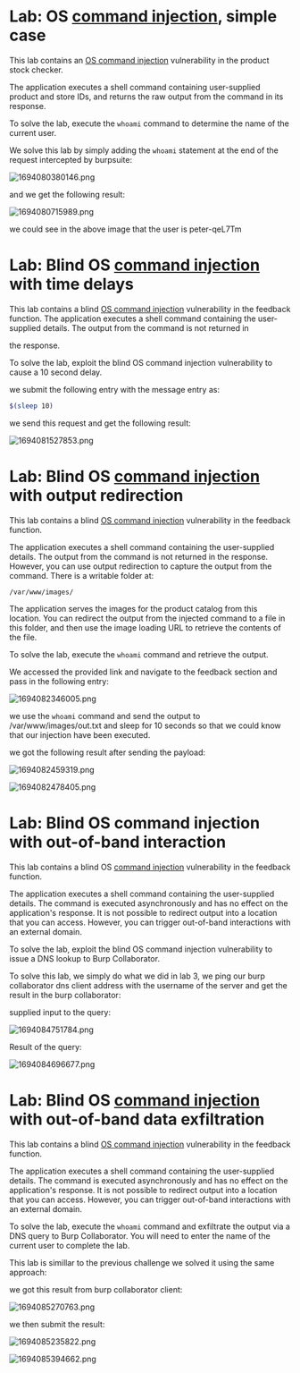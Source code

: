 # Lab: OS [command injection](https://portswigger.net/web-security/os-command-injection), simple case



This lab contains an [OS command injection](https://portswigger.net/web-security/os-command-injection) vulnerability in the product stock checker.

The application executes a shell command containing user-supplied product and store IDs, and returns the raw output from the command in its response.

To solve the lab, execute the `whoami` command to determine the name of the current user.

We solve this lab by simply adding the `whoami` statement at the end of the request intercepted by burpsuite:

 ![1694080380146.png](./1694080380146.png)



and we get the following result:

 ![1694080715989.png](./1694080715989.png)

we could see in the above image that the user is peter-qeL7Tm



# Lab: Blind OS [command injection](https://portswigger.net/web-security/os-command-injection) with time delays



This lab contains a blind [OS command injection](https://portswigger.net/web-security/os-command-injection) vulnerability in the feedback function. The application executes a shell command containing the user-supplied details. The output from the command is not returned in

the response.

To solve the lab, exploit the blind OS command injection vulnerability to cause a 10 second delay.

we submit the following entry with the message entry as:

```bash
$(sleep 10)
```

we send this request and get the following result:

 ![1694081527853.png](./1694081527853.png)




# Lab: Blind OS [command injection](https://portswigger.net/web-security/os-command-injection) with output redirection



This lab contains a blind [OS command injection](https://portswigger.net/web-security/os-command-injection) vulnerability in the feedback function.

The application executes a shell command containing the user-supplied details. The output from the command is not returned in the response. However, you can use output redirection to capture the output from the command. There is a writable folder at:

`/var/www/images/`

The application serves the images for the product catalog from this location. You can redirect the output from the injected command to a file in this folder, and then use the image loading URL to retrieve the contents of the file.

To solve the lab, execute the `whoami` command and retrieve the output.

We accessed the provided link and navigate to the feedback section and pass in the following entry:

 ![1694082346005.png](./1694082346005.png)

we use the `whoami`  command and send the output to /var/www/images/out.txt and sleep for 10 seconds so that we could know that our injection have been executed.

we got the following result after sending the payload:

 ![1694082459319.png](./1694082459319.png)



 ![1694082478405.png](./1694082478405.png)




# Lab: Blind OS command injection with out-of-band interaction


This lab contains a blind OS [command injection](https://portswigger.net/web-security/os-command-injection) vulnerability in the feedback function.

The application executes a shell command containing the user-supplied details. The command is executed asynchronously and has no effect on the application's response. It is not possible to redirect output into a location that you can access. However, you can trigger out-of-band interactions with an external domain.

To solve the lab, exploit the blind OS command injection vulnerability to issue a DNS lookup to Burp Collaborator.

To solve this lab, we simply do what we did in lab 3, we ping our burp collaborator dns client address with the username of the server and get the result in the burp collaborator:

supplied input to the query:

 ![1694084751784.png](./1694084751784.png)

Result of the query:

![1694084696677.png](./1694084696677.png)



# Lab: Blind OS [command injection](https://portswigger.net/web-security/os-command-injection) with out-of-band data exfiltration


This lab contains a blind [OS command injection](https://portswigger.net/web-security/os-command-injection) vulnerability in the feedback function.

The application executes a shell command containing the user-supplied details. The command is executed asynchronously and has no effect on the application's response. It is not possible to redirect output into a location that you can access. However, you can trigger
out-of-band interactions with an external domain.

To solve the lab, execute the `whoami` command and exfiltrate the output via a DNS query to Burp Collaborator. You will need to enter the name of the current user to complete the lab.


This lab is simillar to the previous challenge we solved it using the same approach:

we got this result from burp collaborator client:

![1694085270763.png](./1694085270763.png)


we then submit the result:

![1694085235822.png](./1694085235822.png)

 ![1694085394662.png](./1694085394662.png)
